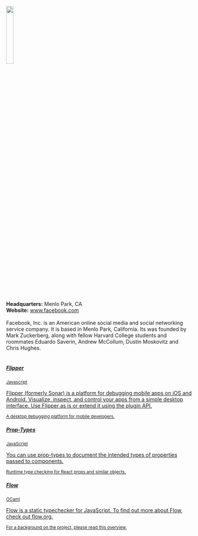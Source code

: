 <img src="https://www.freeiconspng.com/uploads/logo-facebook-png-hd-12.png" width="20%" />
<br>
<br>
<strong>Headquarters:</strong> Menlo Park, CA<br>
<strong>Website:</strong> <a href="http://facebook.com" target="_blank">www.facebook.com</a>
<br><br>
Facebook, Inc. is an American online social media and social networking service company. It is based in Menlo Park, California. Its was founded by Mark Zuckerberg, along with fellow Harvard College students and roommates Eduardo Saverin, Andrew McCollum, Dustin Moskovitz and Chris Hughes.
<br>
<br>
<!-- List of Projects Start -->
<div class="list-group">
  <a href="Flipper(Facebook)" class="list-group-item list-group-item-action">
    <div class="d-flex w-100 justify-content-between">
      <h5 class="mb-1">Flipper</h5>
      <small>Javascript</small>
    </div>
    <p class="mb-1">Flipper (formerly Sonar) is a platform for debugging mobile apps on iOS and Android. Visualize, inspect, and control your apps from a simple desktop interface. Use Flipper as is or extend it using the plugin API.</p>
    <small>A desktop debugging platform for mobile developers.</small>
  </a>
  <a href="PropTypes(Facebook)" class="list-group-item list-group-item-action">
    <div class="d-flex w-100 justify-content-between">
      <h5 class="mb-1">Prop-Types</h5>
      <small class="text-muted">JavaScript</small>
    </div>
    <p class="mb-1">You can use prop-types to document the intended types of properties passed to components. </p>
    <small class="text-muted">Runtime type checking for React props and similar objects.</small>
  </a>
  <a href="Flow(Facebook)" class="list-group-item list-group-item-action">
    <div class="d-flex w-100 justify-content-between">
      <h5 class="mb-1">Flow</h5>
      <small class="text-muted">OCaml</small>
    </div>
    <p class="mb-1">Flow is a static typechecker for JavaScript. To find out more about Flow, check out flow.org.</p>
    <small class="text-muted">For a background on the project, please read this overview.</small>
  </a>
</div>
<br>
<br>